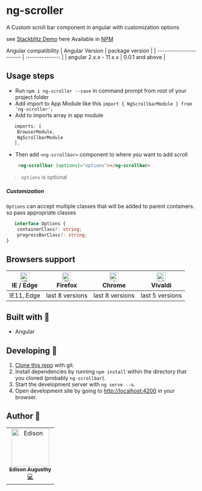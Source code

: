 # ng-scroller

 A Custom scroll bar component in angular with customization options

 see [Stackblitz Demo](https://ng-scroller.stackblitz.io/) here
 Available in  [NPM](https://www.npmjs.com/package/ng-scroller)

Angular compatibility
| Angular Version        | package version |
| ---------------------- | :-------------: |
| angular 2.x.x - 11.x.x | 0.0.1 and above |

## Usage steps
 - Run `npm i ng-scroller --save` in command prompt from root of your project folder
 - Add import to App Module like this `import { NgScrollbarModule } from 'ng-scroller';`
 - Add to imports array in app module

  ```ts
     imports: [
      BrowserModule,
      NgScrollbarModule
     ],
 ```

- Then add `<ng-scrollbar>` component to where you want to add scroll
    ```html
     <ng-scrollbar [options]="options"></ng-scrollbar>
   ```

> `options` is optional

##### Customization

 `Options` can accept multiple classes that will be added to parent containers. so pass appropriate classes
```ts
   interface Options {
    containerClass?: string;
    progressBarClass?: string;
}
  ```

## Browsers support

| [<img src="https://raw.githubusercontent.com/alrra/browser-logos/master/src/edge/edge_48x48.png" alt="IE / Edge" width="24px" height="24px" />](http://godban.github.io/browsers-support-badges/)</br>IE / Edge | [<img src="https://raw.githubusercontent.com/alrra/browser-logos/master/src/firefox/firefox_48x48.png" alt="Firefox" width="24px" height="24px" />](http://godban.github.io/browsers-support-badges/)</br>Firefox | [<img src="https://raw.githubusercontent.com/alrra/browser-logos/master/src/chrome/chrome_48x48.png" alt="Chrome" width="24px" height="24px" />](http://godban.github.io/browsers-support-badges/)</br>Chrome | [<img src="https://raw.githubusercontent.com/alrra/browser-logos/master/src/vivaldi/vivaldi_48x48.png" alt="Vivaldi" width="24px" height="24px" />](http://godban.github.io/browsers-support-badges/)</br>Vivaldi |
| --------------------------------------------------------------------------------------------------------------------------------------------------------------------------------------------------------------- | ----------------------------------------------------------------------------------------------------------------------------------------------------------------------------------------------------------------- | ------------------------------------------------------------------------------------------------------------------------------------------------------------------------------------------------------------- | ----------------------------------------------------------------------------------------------------------------------------------------------------------------------------------------------------------------- |
| IE11, Edge                                                                                                                                                                                                      | last 8 versions                                                                                                                                                                                                   | last 8 versions                                                                                                                                                                                               | last 5 versions                                                                                                                                                                                                   |


## Built with 🔧

* Angular

## Developing 👷

1. [Clone this repo](https://github.com/edisonaugusthy/ng-scrollbar.git) with git.
1. Install dependencies by running `npm install` within the directory that you cloned (probably `ng-scrollbar`).
1. Start the development server with `ng serve --o`.
1. Open development site by going to [http://localhost:4200](http://localhost:4200) in your browser.

## Author 🔮

<table>
  <tr>
    <td align="center"><a href="https://github.com/edisonaugusthy"><img src="https://github.com/edisonaugusthy.png?size=100" width="100px;" alt="Edison"/><br /><sub><b>Edison Augusthy</b></sub></a><br /><a href="https://github.com/edisonaugusthy/ng-scrollbar/commits?author=edisonaugusthy" title="Edison">💻</a></td>

  </tr>

</table>
